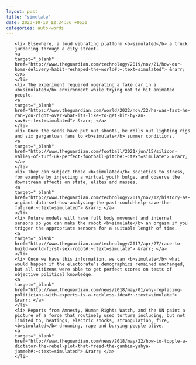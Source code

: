 ```yaml
---
layout: post
title: "simulate"
date: 2023-10-10 12:34:56 +0530
categories: auto-words
---
```

<ol>

    <li> Elsewhere, a loud vibrating platform <b>simulated</b> a truck juddering through a city street.
    <a 
    target="_blank" 
    href="http://www.theguardian.com/technology/2019/nov/21/how-our-home-delivery-habit-reshaped-the-world#:~:text=simulated"> &rarr; </a>
    </li>
    <li> The experiment required operating a fake car in a <b>simulated</b> environment while trying not to hit animated people.
    <a 
    target="_blank" 
    href="https://www.theguardian.com/world/2022/nov/22/he-was-fast-he-ran-you-right-over-what-its-like-to-get-hit-by-an-suv#:~:text=simulated"> &rarr; </a>
    </li>
    <li> Once the seeds have put out shoots, he rolls out lighting rigs and six gargantuan fans to <b>simulate</b> summer conditions.
    <a 
    target="_blank" 
    href="http://www.theguardian.com/football/2021/jun/15/silicon-valley-of-turf-uk-perfect-football-pitch#:~:text=simulate"> &rarr; </a>
    </li>
    <li> They can subject those <b>simulated</b> societies to stress, for example by injecting a virtual youth bulge, and observe the downstream effects on state, elites and masses.
    <a 
    target="_blank" 
    href="http://www.theguardian.com/technology/2019/nov/12/history-as-a-giant-data-set-how-analysing-the-past-could-help-save-the-future#:~:text=simulated"> &rarr; </a>
    </li>
    <li> Future models will have full body movement and internal sensors so you can make the robot <b>simulate</b> an orgasm if you trigger the appropriate sensors for a suitable length of time.
    <a 
    target="_blank" 
    href="http://www.theguardian.com/technology/2017/apr/27/race-to-build-world-first-sex-robot#:~:text=simulate"> &rarr; </a>
    </li>
    <li> Once we have this information, we can <b>simulate</b> what would happen if the electorate’s demographics remained unchanged, but all citizens were able to get perfect scores on tests of objective political knowledge.
    <a 
    target="_blank" 
    href="http://www.theguardian.com/news/2018/may/01/why-replacing-politicians-with-experts-is-a-reckless-idea#:~:text=simulate"> &rarr; </a>
    </li>
    <li> Reports from Amnesty, Human Rights Watch, and the UN paint a picture of a force that routinely used torture including, but not limited to, beatings, electric shocks, strangulation, fire, <b>simulated</b> drowning, rape and burying people alive.
    <a 
    target="_blank" 
    href="http://www.theguardian.com/news/2018/may/22/how-to-topple-a-dictator-the-rebel-plot-that-freed-the-gambia-yahya-jammeh#:~:text=simulated"> &rarr; </a>
    </li>